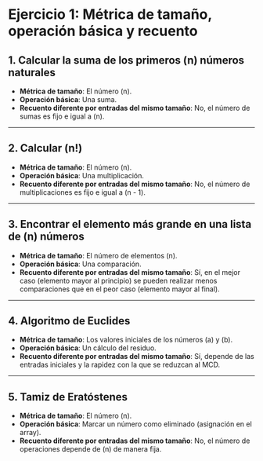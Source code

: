 # Ejercicio 1: Métrica de tamaño, operación básica y recuento

## 1. Calcular la suma de los primeros \(n\) números naturales
- **Métrica de tamaño**: El número \(n\).
- **Operación básica**: Una suma.
- **Recuento diferente por entradas del mismo tamaño**: No, el número de sumas es fijo e igual a \(n\).

---

## 2. Calcular \(n!\)
- **Métrica de tamaño**: El número \(n\).
- **Operación básica**: Una multiplicación.
- **Recuento diferente por entradas del mismo tamaño**: No, el número de multiplicaciones es fijo e igual a \(n - 1\).

---

## 3. Encontrar el elemento más grande en una lista de \(n\) números
- **Métrica de tamaño**: El número de elementos \(n\).
- **Operación básica**: Una comparación.
- **Recuento diferente por entradas del mismo tamaño**: Sí, en el mejor caso (elemento mayor al principio) se pueden realizar menos comparaciones que en el peor caso (elemento mayor al final).

---

## 4. Algoritmo de Euclides
- **Métrica de tamaño**: Los valores iniciales de los números \(a\) y \(b\).
- **Operación básica**: Un cálculo del residuo.
- **Recuento diferente por entradas del mismo tamaño**: Sí, depende de las entradas iniciales y la rapidez con la que se reduzcan al MCD.

---

## 5. Tamiz de Eratóstenes
- **Métrica de tamaño**: El número \(n\).
- **Operación básica**: Marcar un número como eliminado (asignación en el array).
- **Recuento diferente por entradas del mismo tamaño**: No, el número de operaciones depende de \(n\) de manera fija.

